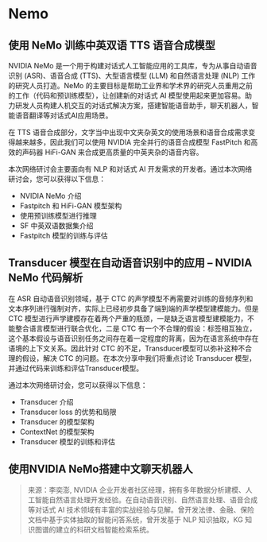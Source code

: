 # Nemo

## 使用 NeMo 训练中英双语 TTS 语音合成模型

NVIDIA NeMo 是一个用于构建对话式人工智能应用的工具库，专为从事自动语音识别 (ASR)、语音合成 (TTS)、大型语言模型 (LLM) 和自然语言处理 (NLP) 工作的研究人员打造。NeMo 的主要目标是帮助工业界和学术界的研究人员重用之前的工作（代码和预训练模型），让创建新的对话式 AI 模型使用起来更加容易。助力研发人员构建人机交互的对话式解决方案，搭建智能语音助手，聊天机器人，智能语音翻译等对话式AI应用场景。

在 TTS 语音合成部分，文字当中出现中文夹杂英文的使用场景和语音合成需求变得越来越多，因此我们可以使用 NVIDIA 完全并行的语音合成模型 FastPitch 和高效的声码器 HiFi-GAN 来合成更高质量的中英夹杂的语音内容。

本次网络研讨会主要面向有 NLP 和对话式 AI 开发需求的开发者。通过本次网络研讨会，您可以获得以下信息：

* NVIDIA NeMo 介绍
* Fastpitch 和 HiFi-GAN 模型架构
* 使用预训练模型进行推理
* SF 中英双语数据集介绍
* Fastpitch 模型的训练与评估

## Transducer 模型在自动语音识别中的应用 – NVIDIA NeMo 代码解析

在 ASR 自动语音识别领域，基于 CTC 的声学模型不再需要对训练的音频序列和文本序列进行强制对齐，实际上已经初步具备了端到端的声学模型建模能力。但是 CTC 模型进行声学建模存在着两个严重的瓶颈，一是缺乏语言模型建模能力，不能整合语言模型进行联合优化，二是 CTC 有一个不合理的假设：标签相互独立，这个基本假设与语音识别任务之间存在着一定程度的背离，因为在语言系统中存在语境的上下文关系。因此针对 CTC 的不足，Transducer模型可以弥补这种不合理的假设，解决 CTC 的问题。在本次分享中我们将重点讨论 Transducer 模型，并通过代码来训练和评估Transducer模型。

通过本次网络研讨会，您可以获得以下信息：

* Transducer 介绍
* Transducer loss 的优势和局限
* Transducer 的模型架构
* ContextNet 的模型架构
* Transducer 模型的训练和评估


## 使用NVIDIA NeMo搭建中文聊天机器人

> 来源：李奕澎, NVIDIA 企业开发者社区经理，拥有多年数据分析建模、人工智能自然语言处理开发经验。在自动语音识别、自然语言处理、语音合成等对话式 AI 技术领域有丰富的实战经验与见解。曾开发法律、金融、保险文档中基于实体抽取的智能问答系统，曾开发基于 NLP 知识抽取，KG 知识图谱的建立的科研文档智能检索系统。
